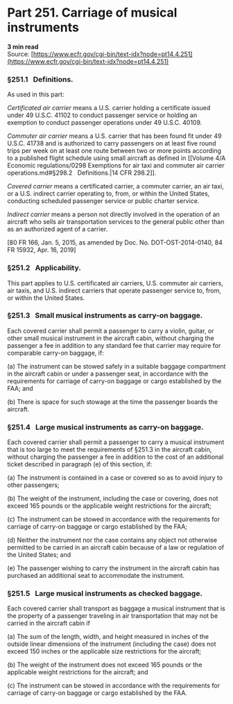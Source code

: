 # Part 251. Carriage of musical instruments
**3 min read**  
Source: [https://www.ecfr.gov/cgi-bin/text-idx?node=pt14.4.251](https://www.ecfr.gov/cgi-bin/text-idx?node=pt14.4.251)

<div>

### §251.1   Definitions.

As used in this part:

*Certificated air carrier* means a U.S. carrier holding a certificate issued under 49 U.S.C. 41102 to conduct passenger service or holding an exemption to conduct passenger operations under 49 U.S.C. 40109.

*Commuter air carrier* means a U.S. carrier that has been found fit under 49 U.S.C. 41738 and is authorized to carry passengers on at least five round trips per week on at least one route between two or more points according to a published flight schedule using small aircraft as defined in [[Volume 4/A Economic regulations/0298 Exemptions for air taxi and commuter air carrier operations.md#§298.2   Definitions.|14 CFR 298.2]].

*Covered carrier* means a certificated carrier, a commuter carrier, an air taxi, or a U.S. indirect carrier operating to, from, or within the United States, conducting scheduled passenger service or public charter service.

*Indirect carrier* means a person not directly involved in the operation of an aircraft who sells air transportation services to the general public other than as an authorized agent of a carrier.

\[80 FR 166, Jan. 5, 2015, as amended by Doc. No. DOT-OST-2014-0140, 84 FR 15932, Apr. 16, 2019\]

### §251.2   Applicability.

This part applies to U.S. certificated air carriers, U.S. commuter air carriers, air taxis, and U.S. indirect carriers that operate passenger service to, from, or within the United States.

### §251.3   Small musical instruments as carry-on baggage.

Each covered carrier shall permit a passenger to carry a violin, guitar, or other small musical instrument in the aircraft cabin, without charging the passenger a fee in addition to any standard fee that carrier may require for comparable carry-on baggage, if:

\(a\) The instrument can be stowed safely in a suitable baggage compartment in the aircraft cabin or under a passenger seat, in accordance with the requirements for carriage of carry-on baggage or cargo established by the FAA; and

\(b\) There is space for such stowage at the time the passenger boards the aircraft.

### §251.4   Large musical instruments as carry-on baggage.

Each covered carrier shall permit a passenger to carry a musical instrument that is too large to meet the requirements of §251.3 in the aircraft cabin, without charging the passenger a fee in addition to the cost of an additional ticket described in paragraph (e) of this section, if:

\(a\) The instrument is contained in a case or covered so as to avoid injury to other passengers;

\(b\) The weight of the instrument, including the case or covering, does not exceed 165 pounds or the applicable weight restrictions for the aircraft;

\(c\) The instrument can be stowed in accordance with the requirements for carriage of carry-on baggage or cargo established by the FAA;

\(d\) Neither the instrument nor the case contains any object not otherwise permitted to be carried in an aircraft cabin because of a law or regulation of the United States; and

\(e\) The passenger wishing to carry the instrument in the aircraft cabin has purchased an additional seat to accommodate the instrument.

### §251.5   Large musical instruments as checked baggage.

Each covered carrier shall transport as baggage a musical instrument that is the property of a passenger traveling in air transportation that may not be carried in the aircraft cabin if

\(a\) The sum of the length, width, and height measured in inches of the outside linear dimensions of the instrument (including the case) does not exceed 150 inches or the applicable size restrictions for the aircraft;

\(b\) The weight of the instrument does not exceed 165 pounds or the applicable weight restrictions for the aircraft; and

\(c\) The instrument can be stowed in accordance with the requirements for carriage of carry-on baggage or cargo established by the FAA.

</div>